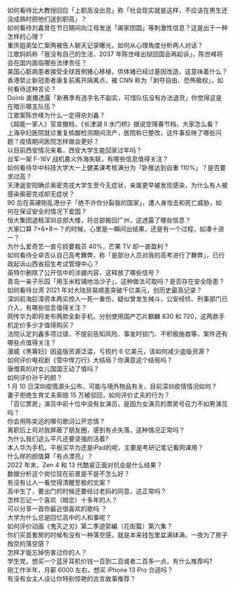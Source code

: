 如何看待北大教授回应「上职高没出息」称「社会现实就是这样，不应该在男生还没成熟时把他们送到职高」？  
如何看待刘鑫曾在节日期间向江母发送「阖家团圆」等刺激性信息？这是出于一种怎样的心理？  
重庆姐弟坠亡案两被告人聊天记录曝光，如何从心理角度分析两人对话？  
江歌妈妈称「我没有自己的生活，2037 年陈世峰出狱回国会再起诉」，陈世峰将会在国内面临哪些法律责任？  
美国心脏病患者接受全球首例猪心移植，供体猪已经过基因改造，这意味着什么？  
香港禁止新冠患者康复前离开隔离点，被 CNN 称为「剥夺自由、恐怖极权」，如何看待这种言论？  
Doinb 直播透露「新赛季有选手名不副实，可惜队伍没有办法退货」你觉得这是在暗示哪支队伍？  
江歌案陈世峰为什么一定得杀刘鑫？  
《超能一家人》官宣撤档，《长津湖 II 水门桥》据说空降春节档，大家怎么看？  
上海孕妇医院就诊重复核酸检测期间流产，医院称已整改，这件事反映了哪些问题？疫情期间医院怎样做会更好？  
以目前西安情况来看，西安大学生能回家过年吗？  
台军一架 F-16V 战机嘉义外海失联，有哪些信息值得关注？  
如何看待华中科技大学大一上健美课考核满分为「卧推达到自重 110%」？是否要求过高？  
天津返安阳确诊奥密克戎大学生至今无症状，亲属更早被发现感染，为什么有人被感染奥密克戎却无症状？  
90 后在英硬刚乱港分子「绝不许你分裂我的国家」，遭人身攻击和死亡威胁，如何在保证安全的情况下爱国？  
恒大集团退租深圳总部大楼，将总部搬回广州，这透露了哪些信息？  
大家口算 7+6+8＝？的时候，心里是一瞬间出结果，还是有一个过程，如凑十进一？  
为什么爱奇艺一直亏损要裁员 40%，芒果 TV 却一直盈利？  
如何看待仝卓否认自己高考舞弊，称「是部分人员对我的高考进行了舞弊」，已行政起诉山西省招生考试管理中心？  
英特尔删除了公开信中的涉疆内容，这释放了哪些信号？  
青岛一亲子乐园「用玉米粒铺地当沙子」，这种做法可取吗？是否存在安全隐患？  
如何看待台湾 2021 年对大陆贸易顺差突破千亿美元，创历史最高记录？  
深圳前海巨漳资本两实控人一死一重伤，疑似曾发生械斗，公安经侦、刑事部门已介入，有哪些信息值得关注？  
网传华为即将发布两款全新手机，分别使用国产芯片麒麟 830 和 720，这两款手机定价多少才值得购买？  
法院认定刘鑫多项过错，不提前告知风险、事发时锁门、不积极施救等，案件还有哪些点值得关注？  
漫威《黑寡妇》因盗版资源泛滥，亏损约 6 亿美元，该如何减少盗版资源？  
如何评价电视剧《雪中悍刀行》大结局？你满意这个结局吗？  
唐僧真的对女儿国国王动了情吗？  
如何评价孙千的颜？  
1 月 10 日深圳疫情源头公布，可能与境外物品有关，目前深圳疫情情况如何？  
妻子拒绝生育丈夫索赔 15 万被驳回，如何评价丈夫的行为？  
「百亿票房」演员中前十位中没有女演员，是因为女演员的票房号召力不如男演员吗？  
你会用陈奕迅的哪句歌词公开恋情？  
离职后上司对我屏蔽了朋友圈，感到有点失落，这种情况正常吗？  
为什么我们这么平凡还要坚强的活着?  
本人华为手机，平板买华为还是iPad的呢，主要是考研记笔记看网课用？  
什么样的颜值算「有点漂亮」？  
2022 年末，Zen 4 和 13 代酷睿正面对抗会是什么结果？  
数据分析这个岗位现在前景是不是不怎么好？  
有没有让人一看觉得清醒至极的文案？  
高中生了，要出门的时候还要经过老妈的同意，这正常吗？  
怎样忘记一个喜欢（暗恋）十多年的人？  
可以分享一首你最近很喜欢的歌吗 ？  
大学为什么总是回忆高中的人和事呢？  
如何评价动画《鬼灭之刃》第二季遊郭編（花街篇）第六集？  
你们买首套房的时候有没有一种落空感，就是本来钱包里盆满钵满，一夜为了房子掏空的落空感？  
怎样才能忘掉伤害过你的人？  
学生党，想买一个蓝牙耳机价钱一百到二百或者二百多一点，有什么推荐吗?  
刚工作半年，月薪 6000 左右，想买 iPhone 13 Pro 合适吗？  
有没有女主人设让你特别惊艳的古言故事推荐？  
